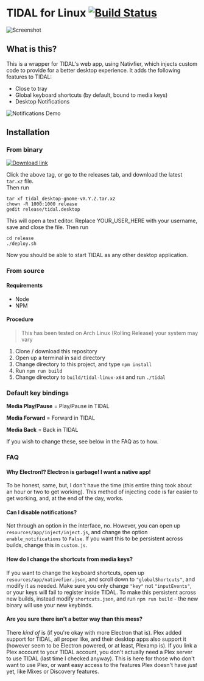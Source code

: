 # TIDAL for Linux [![Build Status](https://travis-ci.com/rippin93/tidal-desktop.svg?branch=master)](https://travis-ci.com/rippin93/tidal-desktop)

![Screenshot](https://i.imgur.com/jbOdW8a.png)

## What is this?

This is a wrapper for TIDAL's web app, using Nativfier, which injects custom code to provide for a better desktop experience. It adds the following features to TIDAL:

- Close to tray
- Global keyboard shortcuts (by default, bound to media keys)
- Desktop Notifications

![Notifications Demo](https://i.imgur.com/s3ruu5t.png)

## Installation

### From binary
[![Download link](https://img.shields.io/badge/Github-Download-blue.svg?style=for-the-badge&logo=github)](https://github.com/dxwil/tidal-desktop-gnome/releases/latest)

Click the above tag, or go to the releases tab, and download the latest `tar.xz` file.\
Then run
```
tar xf tidal_desktop-gnome-vX.Y.Z.tar.xz
chown -R 1000:1000 release
gedit release/tidal.desktop
```
This will open a text editor. Replace YOUR_USER_HERE with your username, save and close the file.
Then run
```
cd release
./deploy.sh
```

Now you should be able to start TIDAL as any other desktop application.

### From source

#### Requirements

- Node
- NPM

#### Procedure

> This has been tested on Arch Linux (Rolling Release) your system may vary

1. Clone / download this repository
2. Open up a terminal in said directory
3. Change directory to this project, and type `npm install`
4. Run `npm run build`
5. Change directory to `build/tidal-linux-x64` and run `./tidal`

### Default key bindings

**Media Play/Pause** = Play/Pause in TIDAL

**Media Forward** = Forward in TIDAL

**Media Back** = Back in TIDAL

If you wish to change these, see below in the FAQ as to how.
### FAQ

#### Why Electron!? Electron is garbage! I want a native app!

To be honest, same, but, I don't have the time (this entire thing took about an hour or two to get working). This method of injecting code is far easier to get working, and, at the end of the day, works.

#### Can I disable notifications?

Not through an option in the interface, no. However, you can open up `resources/app/inject/inject.js`, and change the option `enable_notifications` to `False`. If you want this to be persistent across builds, change this in `custom.js`.

#### How do I change the shortcuts from media keys?

If you want to change the keyboard shortcuts, open up `resources/app/nativefier.json`, and scroll down to `"globalShortcuts"`, and modify it as needed. Make sure you only change `"key"` not `"inputEvents"`, or your keys will fail to register inside TIDAL. To make this persistent across new builds, instead modify `shortcuts.json`, and run `npm run build` - the new binary will use your new keybinds.

#### Are you sure there isn't a better way than this mess?

There *kind of* is (if you're okay with more Electron that is). Plex added support for TIDAL, all proper like, and their desktop apps also support it (however seem to be Electron powered, or at least, Plexamp is). If you link a Plex account to your TIDAL account, you don't actually need a Plex server to use TIDAL (last time I checked anyway). This is here for those who don't want to use Plex, or want easy access to the features Plex doesn't have *just* yet, like Mixes or Discovery features.

